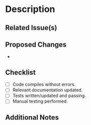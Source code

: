 # Description
<!--
- **What:** Brief summary of changes.
- **Why:** Purpose and impact of these changes.
-->

## Related Issue(s)
<!--Link to any related issue(s) or mention "N/A".-->

## Proposed Changes

-

## Checklist

- [ ] Code compiles without errors.
- [ ] Relevant documentation updated.
- [ ] Tests written/updated and passing.
- [ ] Manual testing performed.

## Additional Notes
<!-- Any extra details, screenshots, or context.-->

